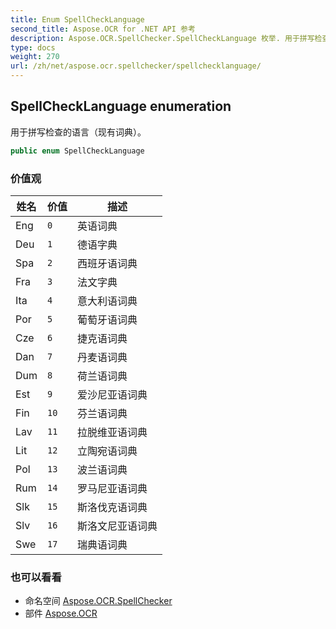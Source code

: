 ```yaml
---
title: Enum SpellCheckLanguage
second_title: Aspose.OCR for .NET API 参考
description: Aspose.OCR.SpellChecker.SpellCheckLanguage 枚举. 用于拼写检查的语言现有词典
type: docs
weight: 270
url: /zh/net/aspose.ocr.spellchecker/spellchecklanguage/
---
```

## SpellCheckLanguage enumeration

用于拼写检查的语言（现有词典）。

```csharp
public enum SpellCheckLanguage
```

### 价值观

| 姓名 | 价值 | 描述 |
| --- | --- | --- |
| Eng | `0` | 英语词典 |
| Deu | `1` | 德语字典 |
| Spa | `2` | 西班牙语词典 |
| Fra | `3` | 法文字典 |
| Ita | `4` | 意大利语词典 |
| Por | `5` | 葡萄牙语词典 |
| Cze | `6` | 捷克语词典 |
| Dan | `7` | 丹麦语词典 |
| Dum | `8` | 荷兰语词典 |
| Est | `9` | 爱沙尼亚语词典 |
| Fin | `10` | 芬兰语词典 |
| Lav | `11` | 拉脱维亚语词典 |
| Lit | `12` | 立陶宛语词典 |
| Pol | `13` | 波兰语词典 |
| Rum | `14` | 罗马尼亚语词典 |
| Slk | `15` | 斯洛伐克语词典 |
| Slv | `16` | 斯洛文尼亚语词典 |
| Swe | `17` | 瑞典语词典 |

### 也可以看看

* 命名空间 [Aspose.OCR.SpellChecker](../../aspose.ocr.spellchecker/)
* 部件 [Aspose.OCR](../../)


